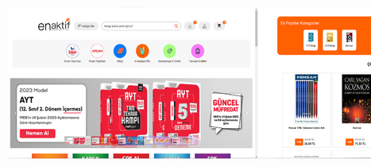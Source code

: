 <div style="display:flex; flex:wrap"><img src="resim/1.png" /> 
<img src="resim/2.png" /> 
<img src="resim/3.png" /> 
<img src="resim/4.png" />
<img src="resim/5.png" />
<img src="resim/6.png" />
<img src="resim/7.png" />
<img src="resim/8.png" />
<img src="resim/9.png" />
<img src="resim/10.png" />
<img src="resim/11.png" />
<img src="resim/12.png" />
<img src="resim/13.png" />
<img src="resim/14.png" />
<img src="resim/15.png" />
  <div/
